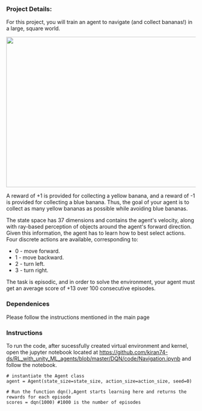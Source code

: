### Project Details:
For this project, you will train an agent to navigate (and collect bananas!) in a large, square world.

<img src="https://github.com/kiran74-ds/RL_with_unity_ML_agents/blob/master/DQN/images/Banana_ML_agent.gif" width="600" height="400">

A reward of +1 is provided for collecting a yellow banana, and a reward of -1 is provided for collecting a blue banana. 
Thus, the goal of your agent is to collect as many yellow bananas as possible while avoiding blue bananas.

The state space has 37 dimensions and contains the agent's velocity, along with ray-based perception of objects around the agent's forward direction. Given this information, the agent has to learn how to best select actions. Four discrete actions are available, corresponding to:

+ 0 - move forward.
+ 1 - move backward.
+ 2 - turn left.
+ 3 - turn right.

The task is episodic, and in order to solve the environment, your agent must get an average score of +13 over 100 consecutive episodes.


### Dependenices

Please follow the instructions mentioned in the main page 


### Instructions

To run the code, after sucessfully created virtual environment and kernel, open the jupyter notebook located at https://github.com/kiran74-ds/RL_with_unity_ML_agents/blob/master/DQN/code/Navigation.ipynb and follow the notebook.

```
# instantiate the Agent class
agent = Agent(state_size=state_size, action_size=action_size, seed=0)

# Run the function dqn(),Agent starts learning here and returns the rewards for each episode
scores = dqn(1000) #1000 is the number of episodes
```
